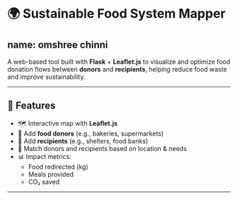 # 🌍 Sustainable Food System Mapper

## name: omshree chinni

A web-based tool built with **Flask** + **Leaflet.js** to visualize and optimize food donation flows between **donors** and **recipients**, helping reduce food waste and improve sustainability.

---

## 🚀 Features
- 🗺️ Interactive map with **Leaflet.js**
- 🍞 Add **food donors** (e.g., bakeries, supermarkets)
- 🥗 Add **recipients** (e.g., shelters, food banks)
- 🔗 Match donors and recipients based on location & needs
- 📊 Impact metrics:
  - Food redirected (kg)
  - Meals provided
  - CO₂ saved

---

